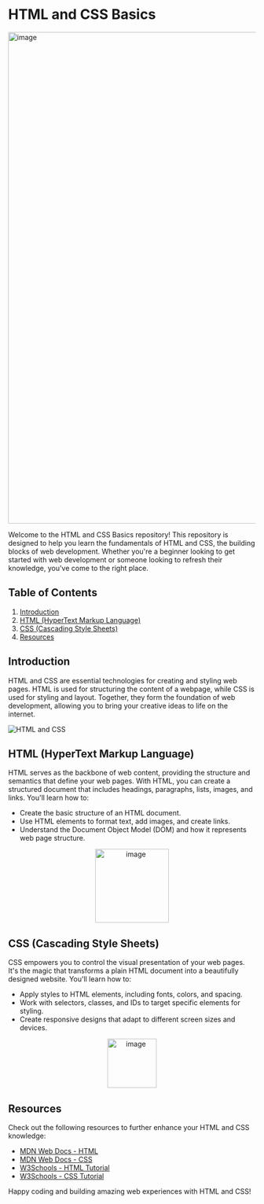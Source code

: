 # HTML and CSS Basics

<img src="https://www.vhv.rs/dpng/d/127-1270973_thumb-image-icon-html-css-png-transparent-png.png"  alt="image" style="width:1000px;"/>

Welcome to the HTML and CSS Basics repository! This repository is designed to help you learn the fundamentals of HTML and CSS, the building blocks of web development. Whether you're a beginner looking to get started with web development or someone looking to refresh their knowledge, you've come to the right place.

## Table of Contents

1. [Introduction](#introduction)
2. [HTML (HyperText Markup Language)](#html-hypertext-markup-language)
3. [CSS (Cascading Style Sheets)](#css-cascading-style-sheets)
4. [Resources](#resources)

## Introduction

HTML and CSS are essential technologies for creating and styling web pages. HTML is used for structuring the content of a webpage, while CSS is used for styling and layout. Together, they form the foundation of web development, allowing you to bring your creative ideas to life on the internet.
    

![HTML and CSS](https://www.bitdegree.org/learn/storage/media/images/css-tutorial-img4-02.o.png)

## HTML (HyperText Markup Language)

HTML serves as the backbone of web content, providing the structure and semantics that define your web pages. With HTML, you can create a structured document that includes headings, paragraphs, lists, images, and links. You'll learn how to:

- Create the basic structure of an HTML document.
- Use HTML elements to format text, add images, and create links.
- Understand the Document Object Model (DOM) and how it represents web page structure.

<p align="center">
<img src="https://upload.wikimedia.org/wikipedia/commons/thumb/6/61/HTML5_logo_and_wordmark.svg/180px-HTML5_logo_and_wordmark.svg.png"  alt="image" style="width:150px;"/>
</p>

## CSS (Cascading Style Sheets)

CSS empowers you to control the visual presentation of your web pages. It's the magic that transforms a plain HTML document into a beautifully designed website. You'll learn how to:

- Apply styles to HTML elements, including fonts, colors, and spacing.
- Work with selectors, classes, and IDs to target specific elements for styling.
- Create responsive designs that adapt to different screen sizes and devices.

<p align="center">
<img src="https://upload.wikimedia.org/wikipedia/commons/thumb/d/d5/CSS3_logo_and_wordmark.svg/180px-CSS3_logo_and_wordmark.svg.png" alt="image" style="width:100px;"/>
</p>


## Resources

Check out the following resources to further enhance your HTML and CSS knowledge:

- [MDN Web Docs - HTML](https://developer.mozilla.org/en-US/docs/Web/HTML)
- [MDN Web Docs - CSS](https://developer.mozilla.org/en-US/docs/Web/CSS)
- [W3Schools - HTML Tutorial](https://www.w3schools.com/html/)
- [W3Schools - CSS Tutorial](https://www.w3schools.com/css/)

Happy coding and building amazing web experiences with HTML and CSS!
